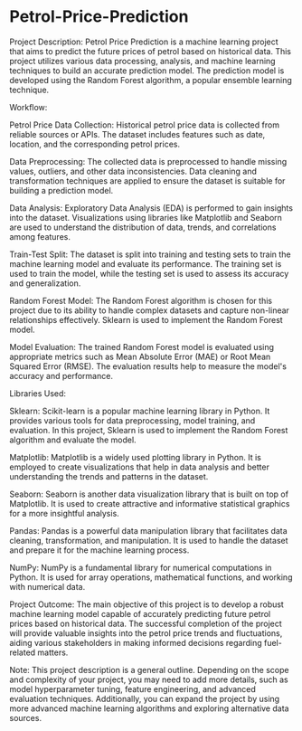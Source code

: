 # Petrol-Price-Prediction

Project Description:
Petrol Price Prediction is a machine learning project that aims to predict the future prices of petrol based on historical data. This project utilizes various data processing, analysis, and machine learning techniques to build an accurate prediction model. The prediction model is developed using the Random Forest algorithm, a popular ensemble learning technique.

Workflow:

Petrol Price Data Collection: Historical petrol price data is collected from reliable sources or APIs. The dataset includes features such as date, location, and the corresponding petrol prices.

Data Preprocessing: The collected data is preprocessed to handle missing values, outliers, and other data inconsistencies. Data cleaning and transformation techniques are applied to ensure the dataset is suitable for building a prediction model.

Data Analysis: Exploratory Data Analysis (EDA) is performed to gain insights into the dataset. Visualizations using libraries like Matplotlib and Seaborn are used to understand the distribution of data, trends, and correlations among features.

Train-Test Split: The dataset is split into training and testing sets to train the machine learning model and evaluate its performance. The training set is used to train the model, while the testing set is used to assess its accuracy and generalization.

Random Forest Model: The Random Forest algorithm is chosen for this project due to its ability to handle complex datasets and capture non-linear relationships effectively. Sklearn is used to implement the Random Forest model.

Model Evaluation: The trained Random Forest model is evaluated using appropriate metrics such as Mean Absolute Error (MAE) or Root Mean Squared Error (RMSE). The evaluation results help to measure the model's accuracy and performance.

Libraries Used:

Sklearn: Scikit-learn is a popular machine learning library in Python. It provides various tools for data preprocessing, model training, and evaluation. In this project, Sklearn is used to implement the Random Forest algorithm and evaluate the model.

Matplotlib: Matplotlib is a widely used plotting library in Python. It is employed to create visualizations that help in data analysis and better understanding the trends and patterns in the dataset.

Seaborn: Seaborn is another data visualization library that is built on top of Matplotlib. It is used to create attractive and informative statistical graphics for a more insightful analysis.

Pandas: Pandas is a powerful data manipulation library that facilitates data cleaning, transformation, and manipulation. It is used to handle the dataset and prepare it for the machine learning process.

NumPy: NumPy is a fundamental library for numerical computations in Python. It is used for array operations, mathematical functions, and working with numerical data.

Project Outcome:
The main objective of this project is to develop a robust machine learning model capable of accurately predicting future petrol prices based on historical data. The successful completion of the project will provide valuable insights into the petrol price trends and fluctuations, aiding various stakeholders in making informed decisions regarding fuel-related matters.

Note:
This project description is a general outline. Depending on the scope and complexity of your project, you may need to add more details, such as model hyperparameter tuning, feature engineering, and advanced evaluation techniques. Additionally, you can expand the project by using more advanced machine learning algorithms and exploring alternative data sources.
